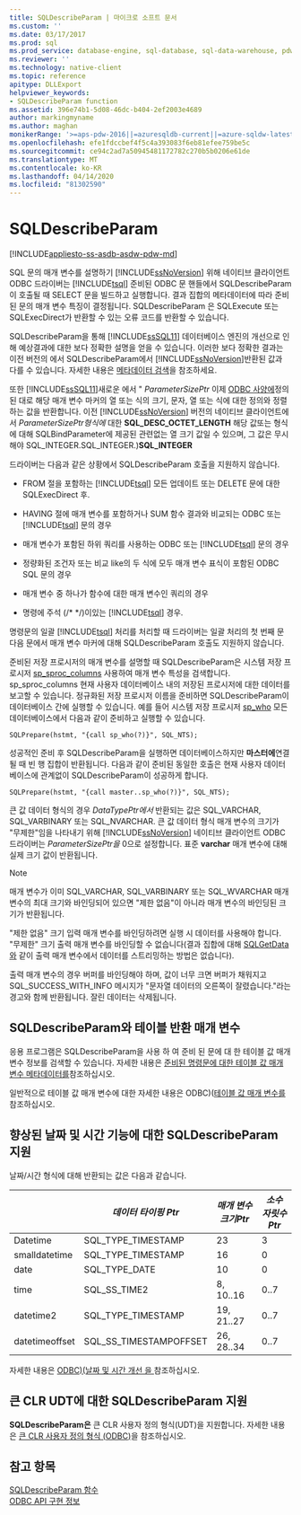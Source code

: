 ```yaml
---
title: SQLDescribeParam | 마이크로 소프트 문서
ms.custom: ''
ms.date: 03/17/2017
ms.prod: sql
ms.prod_service: database-engine, sql-database, sql-data-warehouse, pdw
ms.reviewer: ''
ms.technology: native-client
ms.topic: reference
apitype: DLLExport
helpviewer_keywords:
- SQLDescribeParam function
ms.assetid: 396e74b1-5d08-46dc-b404-2ef2003e4689
author: markingmyname
ms.author: maghan
monikerRange: '>=aps-pdw-2016||=azuresqldb-current||=azure-sqldw-latest||>=sql-server-2016||=sqlallproducts-allversions||>=sql-server-linux-2017||=azuresqldb-mi-current'
ms.openlocfilehash: efe1fdccbef4f5c4a393083f6eb81efee759be5c
ms.sourcegitcommit: ce94c2ad7a50945481172782c270b5b0206e61de
ms.translationtype: MT
ms.contentlocale: ko-KR
ms.lasthandoff: 04/14/2020
ms.locfileid: "81302590"
---
```

# <a name="sqldescribeparam"></a>SQLDescribeParam
[!INCLUDE[appliesto-ss-asdb-asdw-pdw-md](../../includes/appliesto-ss-asdb-asdw-pdw-md.md)]

  SQL 문의 매개 변수를 설명하기 [!INCLUDE[ssNoVersion](../../includes/ssnoversion-md.md)] 위해 네이티브 클라이언트 ODBC 드라이버는 [!INCLUDE[tsql](../../includes/tsql-md.md)] 준비된 ODBC 문 핸들에서 SQLDescribeParam이 호출될 때 SELECT 문을 빌드하고 실행합니다. 결과 집합의 메타데이터에 따라 준비된 문의 매개 변수 특징이 결정됩니다. SQLDescribeParam 은 SQLExecute 또는 SQLExecDirect가 반환할 수 있는 오류 코드를 반환할 수 있습니다.  
  
 SQLDescribeParam을 통해 [!INCLUDE[ssSQL11](../../includes/sssql11-md.md)] 데이터베이스 엔진의 개선으로 인해 예상결과에 대한 보다 정확한 설명을 얻을 수 있습니다. 이러한 보다 정확한 결과는 이전 버전의 에서 SQLDescribeParam에서 [!INCLUDE[ssNoVersion](../../includes/ssnoversion-md.md)]반환된 값과 다를 수 있습니다. 자세한 내용은 [메타데이터 검색](../../relational-databases/native-client/features/metadata-discovery.md)을 참조하세요.  
  
 또한 [!INCLUDE[ssSQL11](../../includes/sssql11-md.md)]새로운 에서 " *ParameterSizePtr* 이제 [ODBC 사양에](https://go.microsoft.com/fwlink/?LinkId=207044)정의된 대로 해당 매개 변수 마커의 열 또는 식의 크기, 문자, 열 또는 식에 대한 정의와 정렬하는 값을 반환합니다. 이전 [!INCLUDE[ssNoVersion](../../includes/ssnoversion-md.md)] 버전의 네이티브 클라이언트에서 *ParameterSizePtr형식에* 대한 **SQL_DESC_OCTET_LENGTH** 해당 값또는 형식에 대해 SQLBindParameter에 제공된 관련없는 열 크기 값일 수 있으며, 그 값은 무시해야 SQL_INTEGER.SQL_INTEGER.)**SQL_INTEGER**  
  
 드라이버는 다음과 같은 상황에서 SQLDescribeParam 호출을 지원하지 않습니다.  
  
-   FROM 절을 포함하는 [!INCLUDE[tsql](../../includes/tsql-md.md)] 모든 업데이트 또는 DELETE 문에 대한 SQLExecDirect 후.  
  
-   HAVING 절에 매개 변수를 포함하거나 SUM 함수 결과와 비교되는 ODBC 또는 [!INCLUDE[tsql](../../includes/tsql-md.md)] 문의 경우  
  
-   매개 변수가 포함된 하위 쿼리를 사용하는 ODBC 또는 [!INCLUDE[tsql](../../includes/tsql-md.md)] 문의 경우  
  
-   정량화된 조건자 또는 비교 like의 두 식에 모두 매개 변수 표식이 포함된 ODBC SQL 문의 경우  
  
-   매개 변수 중 하나가 함수에 대한 매개 변수인 쿼리의 경우  
  
-   명령에 주석 (/* \*/)이있는 [!INCLUDE[tsql](../../includes/tsql-md.md)] 경우.  
  
 명령문의 일괄 [!INCLUDE[tsql](../../includes/tsql-md.md)] 처리를 처리할 때 드라이버는 일괄 처리의 첫 번째 문 다음 문에서 매개 변수 마커에 대해 SQLDescribeParam 호출도 지원하지 않습니다.  
  
 준비된 저장 프로시저의 매개 변수를 설명할 때 SQLDescribeParam은 시스템 저장 프로시저 [sp_sproc_columns](../../relational-databases/system-stored-procedures/sp-sproc-columns-transact-sql.md) 사용하여 매개 변수 특성을 검색합니다. sp_sproc_columns 현재 사용자 데이터베이스 내의 저장된 프로시저에 대한 데이터를 보고할 수 있습니다. 정규화된 저장 프로시저 이름을 준비하면 SQLDescribeParam이 데이터베이스 간에 실행할 수 있습니다. 예를 들어 시스템 저장 프로시저 [sp_who](../../relational-databases/system-stored-procedures/sp-who-transact-sql.md) 모든 데이터베이스에서 다음과 같이 준비하고 실행할 수 있습니다.  
  
```  
SQLPrepare(hstmt, "{call sp_who(?)}", SQL_NTS);  
```  
  
 성공적인 준비 후 SQLDescribeParam을 실행하면 데이터베이스하지만 **마스터에**연결될 때 빈 행 집합이 반환됩니다. 다음과 같이 준비된 동일한 호출은 현재 사용자 데이터베이스에 관계없이 SQLDescribeParam이 성공하게 합니다.  
  
```  
SQLPrepare(hstmt, "{call master..sp_who(?)}", SQL_NTS);  
```  
  
 큰 값 데이터 형식의 경우 *DataTypePtr에서* 반환되는 값은 SQL_VARCHAR, SQL_VARBINARY 또는 SQL_NVARCHAR. 큰 값 데이터 형식 매개 변수의 크기가 "무제한"임을 나타내기 위해 [!INCLUDE[ssNoVersion](../../includes/ssnoversion-md.md)] 네이티브 클라이언트 ODBC 드라이버는 *ParameterSizePtr을* 0으로 설정합니다. 표준 **varchar** 매개 변수에 대해 실제 크기 값이 반환됩니다.  
  
> [!NOTE]  
>  매개 변수가 이미 SQL_VARCHAR, SQL_VARBINARY 또는 SQL_WVARCHAR 매개 변수의 최대 크기와 바인딩되어 있으면 "제한 없음"이 아니라 매개 변수의 바인딩된 크기가 반환됩니다.  
  
 "제한 없음" 크기 입력 매개 변수를 바인딩하려면 실행 시 데이터를 사용해야 합니다. "무제한" 크기 출력 매개 변수를 바인딩할 수 없습니다(결과 집합에 대해 [SQLGetData와](../../relational-databases/native-client-odbc-api/sqlgetdata.md) 같이 출력 매개 변수에서 데이터를 스트리밍하는 방법은 없습니다).  
  
 출력 매개 변수의 경우 버퍼를 바인딩해야 하며, 값이 너무 크면 버퍼가 채워지고 SQL_SUCCESS_WITH_INFO 메시지가 "문자열 데이터의 오른쪽이 잘렸습니다."라는 경고와 함께 반환됩니다. 잘린 데이터는 삭제됩니다.  
  
## <a name="sqldescribeparam-and-table-valued-parameters"></a>SQLDescribeParam와 테이블 반환 매개 변수  
 응용 프로그램은 SQLDescribeParam을 사용 하 여 준비 된 문에 대 한 테이블 값 매개 변수 정보를 검색할 수 있습니다. 자세한 내용은 [준비된 명령문에 대한 테이블 값 매개 변수 메타데이터를](../../relational-databases/native-client-odbc-table-valued-parameters/table-valued-parameter-metadata-for-prepared-statements.md)참조하십시오.  
  
 일반적으로 테이블 값 매개 변수에 대한 자세한 내용은 ODBC&#41;&#40;[테이블 값 매개 변수를 ](../../relational-databases/native-client-odbc-table-valued-parameters/table-valued-parameters-odbc.md)참조하십시오.  
  
## <a name="sqldescribeparam-support-for-enhanced-date-and-time-features"></a>향상된 날짜 및 시간 기능에 대한 SQLDescribeParam 지원  
 날짜/시간 형식에 대해 반환되는 값은 다음과 같습니다.  
  
||*데이터 타이핑 Ptr*|*매개 변수크기Ptr*|*소수 자릿수Ptr*|  
|-|-------------------|------------------------|------------------------|  
|Datetime|SQL_TYPE_TIMESTAMP|23|3|  
|smalldatetime|SQL_TYPE_TIMESTAMP|16|0|  
|date|SQL_TYPE_DATE|10|0|  
|time|SQL_SS_TIME2|8, 10..16|0..7|  
|datetime2|SQL_TYPE_TIMESTAMP|19, 21..27|0..7|  
|datetimeoffset|SQL_SS_TIMESTAMPOFFSET|26, 28..34|0..7|  
  
 자세한 내용은 [ODBC&#41;&#40;날짜 및 시간 개선 을 ](../../relational-databases/native-client-odbc-date-time/date-and-time-improvements-odbc.md)참조하십시오.  
  
## <a name="sqldescribeparam-support-for-large-clr-udts"></a>큰 CLR UDT에 대한 SQLDescribeParam 지원  
 **SQLDescribeParam은** 큰 CLR 사용자 정의 형식(UDT)을 지원합니다. 자세한 내용은 [큰 CLR 사용자 정의 형식 &#40;ODBC&#41;](../../relational-databases/native-client/odbc/large-clr-user-defined-types-odbc.md)을 참조하십시오.  
  
## <a name="see-also"></a>참고 항목  
 [SQLDescribeParam 함수](https://go.microsoft.com/fwlink/?LinkId=59339)   
 [ODBC API 구현 정보](../../relational-databases/native-client-odbc-api/odbc-api-implementation-details.md)  
  
  
